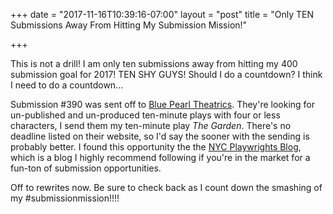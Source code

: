 +++
date = "2017-11-16T10:39:16-07:00"
layout = "post"
title = "Only TEN Submissions Away From Hitting My Submission Mission!"

+++

This is not a drill! I am only ten submissions away from hitting my 400 submission goal for 2017! TEN SHY GUYS! Should I do a countdown? I think I need to do a countdown...

Submission #390 was sent off to [Blue Pearl Theatrics](https://bluepearltheatrics.com/). They're looking for un-published and un-produced ten-minute plays with four or less characters, I send them my ten-minute play *The Garden*. There's no deadline listed on their website, so I'd say the sooner with the sending is probably better. I found this opportunity the the [NYC Playwrights Blog](https://nycp.blogspot.com/), which is a blog I highly recommend following if you're in the market for a fun-ton of submission opportunities. 

Off to rewrites now. Be sure to check back as I count down the smashing of my #submissionmission!!!!